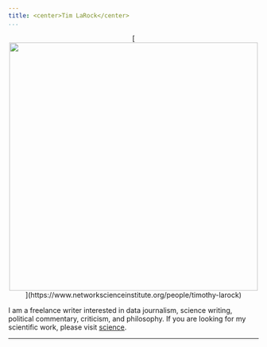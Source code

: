 ```yaml
---
title: <center>Tim LaRock</center>
...
```


<center>[<img src="https://uploads-ssl.webflow.com/58920a954e6c16dd742902c7/5bc78f7efaca718cb09689bf_timothy-crop.png" height=500 width=500>](https://www.networkscienceinstitute.org/people/timothy-larock)</center>

I am a freelance writer interested in data journalism, science writing, political commentary, criticism, and philosophy. If you are looking for my scientific work, please visit [science](../index.html).

-----

